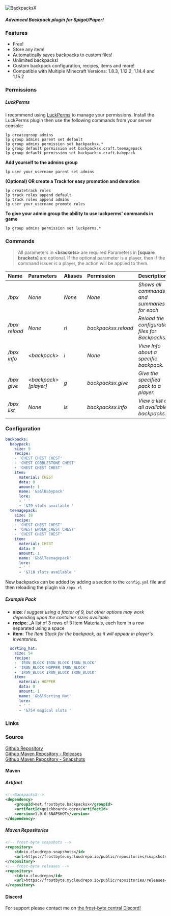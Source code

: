 ![BackpacksX][logo]
##### Advanced Backpack plugin for Spigot/Paper!

### Features
- Free!
- Store any item!
- Automatically saves backpacks to custom files!
- Unlimited backpacks!
- Custom backpack configuration, recipes, items and more!
- Compatible with Multiple Minecraft Versions: 1.8.3, 1.12.2, 1.14.4 and 1.15.2

### Permissions

##### LuckPerms
I recommend using [LuckPerms][1] to manage your permissions.
Install the LuckPerms plugin then use the following commands from your server console:
```
lp creategroup admins
lp group admins parent set default
lp group admins permission set backpacksx.*
lp group default permission set backpacksx.craft.teenagepack
lp group default permission set backpacksx.craft.babypack
```
**Add yourself to the admins group**

`lp user your_username parent set admins`

**(Optional) OR create a Track for easy promotion and demotion**
```
lp createtrack roles
lp track roles append default
lp track roles append admins
lp user your_username promote roles
```

**To give your admin group the ability to use luckperms' commands in game**

`lp group admins permission set luckperms.*`

### Commands
> All parameters in **\<brackets\>** are required
> Parameters in **\[square brackets\]** are optional.
> If the optional parameter is a player, then if the command issuer is a player, the action will be applied
> to them.

|Name               | Parameters                            | Aliases   | Permission            | Description   |
|:-----------       |:-----------------                     |:--------- |:-------------         |:---               |
| _/bpx_            | _None_                                | _None_    | _None_                | _Shows all commands and summaries for each_ |
| _/bpx reload_     | _None_                                | _rl_      | _backpacksx.reload_   | _Reload the configuration files for BackpacksX._ |
| _/bpx info_       | _\<backpack\>_                        | _i_       | _None_                | _View Info about a specific backpack._ |
| _/bpx give_       | _\<backpack\> \[player\]_             | _g_       | _backpacksx.give_     | _Give the specified pack to a player._ |
| _/bpx list_       | _None_                                | _ls_      | _backpacksx.info_     | _View a list of all available backpacks._ |

### Configuration

```yaml
backpacks:
  babypack:
    size: 9
    recipe:
    - 'CHEST CHEST CHEST'
    - 'CHEST COBBLESTONE CHEST'
    - 'CHEST CHEST CHEST'
    item:
      material: CHEST
      data: 0
      amount: 1
      name: '&a&lBabypack'
      lore:
      - ' '
      - '&79 slots available '
  teenagepack:
    size: 18
    recipe:
    - 'CHEST CHEST CHEST'
    - 'CHEST ENDER_CHEST CHEST'
    - 'CHEST CHEST CHEST'
    item:
      material: CHEST
      data: 0
      amount: 1
      name: '&b&lTeenagepack'
      lore:
      - ' '
      - '&718 slots available '
```

New backpacks can be added by adding a section to the `config.yml` file and then reloading the plugin via `/bpx rl`

##### Example Pack
- **size**: _I suggest using a factor of 9, but other options may work depending upon the container sizes available._
- **recipe**: _A list of 3 rows of 3 Item Materials, each Item in a row separated using a space
- **item**: _The Item Stack for the backpack, as it will appear in player's inventories._ 
```yaml
  sorting_hat:
    size: 54
    recipe:
    - 'IRON_BLOCK IRON_BLOCK IRON_BLOCK'
    - 'IRON_BLOCK HOPPER IRON_BLOCK'
    - 'IRON_BLOCK IRON_BLOCK IRON_BLOCK'
    item:
      material: HOPPER
      data: 0
      amount: 1
      name: '&b&lSorting Hat'
      lore:
      - ' '
      - '&754 magical slots '
```

### Links
[1]: https://luckperms.net/
[2]: https://helpch.at/discord
[3]: https://github.com/frost-byte/BackpacksX
[4]: https://frostbyte.mycloudrepo.io/public/repositories/releases 
[5]: https://www.spigotmc.org/resources/quickboard-free-scoreboard-plugin-scroller-changeable-text-placeholderapi-anti-flicker.15057/
[6]: https://discord.gg/MZNYhTA
[7]: https://frostbyte.mycloudrepo.io/public/repositories/snapshots
[logo]: https://github.com/frost-byte/BackpacksX/blob/master/images/Layer-BackPacksX.png

### Source
[Github Repository][3]  
[Github Maven Repository - Releases][4]  
[Github Maven Repository - Snapshots][7]

#### Maven

##### Artifact
```xml
<!--BackpacksX-->
<dependency>
    <groupId>net.frostbyte.backpacksx</groupId>
    <artifactId>quickboardx-core</artifactId>
    <version>1.0.0-SNAPSHOT</version>
</dependency>
```

##### Maven Repositories
```xml
<!-- frost-byte snapshots -->
<repository>
    <id>io.cloudrepo.snapshots</id>
    <url>https://frostbyte.mycloudrepo.io/public/repositories/snapshots</url>
</repository>
<!-- frost-byte releases -->
<repository>
    <id>io.cloudrepo</id>
    <url>https://frostbyte.mycloudrepo.io/public/repositories/releases</url>
</repository>
```

#### Discord
For support please contact me on [the frost-byte central Discord!][6]